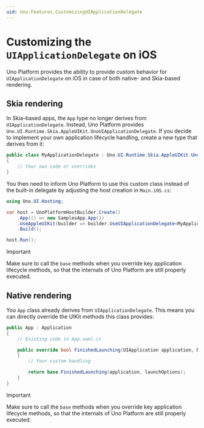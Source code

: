 ```yaml
---
uid: Uno.Features.CustomizingUIApplicationDelegate
---
```


# Customizing the `UIApplicationDelegate` on iOS

Uno Platform provides the ability to provide custom behavior for `UIApplicationDelegate` on iOS in case of both native- and Skia-based rendering.

## Skia rendering

In Skia-based apps, the `App` type no longer derives from `UIApplicationDelegate`. Instead, Uno Platform provides `Uno.UI.Runtime.Skia.AppleUIKit.UnoUIApplicationDelegate`. If you decide to implement your own application lifecycle handling, create a new type that derives from it:

```csharp
public class MyApplicationDelegate : Uno.UI.Runtime.Skia.AppleUIKit.UnoUIApplicationDelegate
{
    // Your own code or overrides
}
```

You then need to inform Uno Platform to use this custom class instead of the built-in delegate by adjusting the host creation in `Main.iOS.cs`:

```csharp
using Uno.UI.Hosting;

var host = UnoPlatformHostBuilder.Create()
    .App(() => new SamplesApp.App())
    .UseAppleUIKit(builder => builder.UseUIApplicationDelegate<MyApplicationDelegate>())
    .Build();

host.Run();
```

> [!IMPORTANT]
> Make sure to call the `base` methods when you override key application lifecycle methods, so that the internals of Uno Platform are still properly executed.

## Native rendering

You `App` class already derives from `UIApplicationDelegate`. This means you can directly override the UIKit methods this class provides:

```csharp
public App : Application
{
    // Existing code in App.xaml.cs

    public override bool FinishedLaunching(UIApplication application, NSDictionary launchOptions)
    {
        // Your custom handling

        return base.FinishedLaunching(application, launchOptions);
    }
}
```

> [!IMPORTANT]
> Make sure to call the `base` methods when you override key application lifecycle methods, so that the internals of Uno Platform are still properly executed.
